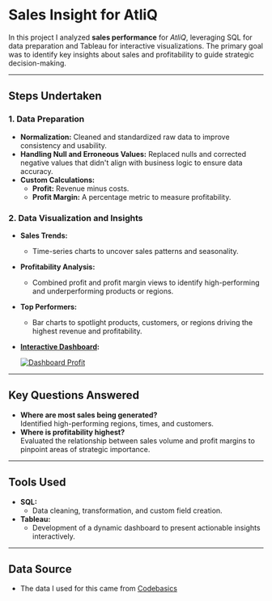 # **Sales Insight for AtliQ**

In this project I analyzed **sales performance** for *AtliQ*, leveraging SQL for data preparation and Tableau for interactive visualizations. The primary goal was to identify key insights about sales and profitability to guide strategic decision-making.

---
## **Steps Undertaken**

### 1. **Data Preparation**
- **Normalization:** Cleaned and standardized raw data to improve consistency and usability.  
- **Handling Null and Erroneous Values:** Replaced nulls and corrected negative values that didn't align with business logic to ensure data accuracy.  
- **Custom Calculations:**  
  - **Profit:** Revenue minus costs.  
  - **Profit Margin:** A percentage metric to measure profitability.  

### 2. **Data Visualization and Insights**
- **Sales Trends:**  
  - Time-series charts to uncover sales patterns and seasonality.
- **Profitability Analysis:**  
  - Combined profit and profit margin views to identify high-performing and underperforming products or regions.  
- **Top Performers:**  
  - Bar charts to spotlight products, customers, or regions driving the highest revenue and profitability.
- **[Interactive Dashboard](https://public.tableau.com/views/SalesInsightforAtliQ_17361502408870/DashboardProfit?:language=de-DE&:sid=&:redirect=auth&:display_count=n&:origin=viz_share_link):**
  
  <div class='tableauPlaceholder' id='viz1736189423984' style='position: relative'><noscript><a href='#'><img alt='Dashboard Profit ' src='https:&#47;&#47;public.tableau.com&#47;static&#47;images&#47;Sa&#47;SalesInsightforAtliQ_17361502408870&#47;DashboardProfit&#47;1_rss.png' style='border: none' /></a></noscript><object class='tableauViz'  style='display:none;'><param name='host_url' value='https%3A%2F%2Fpublic.tableau.com%2F' /> <param name='embed_code_version' value='3' /> <param name='site_root' value='' /><param name='name' value='SalesInsightforAtliQ_17361502408870&#47;DashboardProfit' /><param name='tabs' value='no' /><param name='toolbar' value='yes' /><param name='static_image' value='https:&#47;&#47;public.tableau.com&#47;static&#47;images&#47;Sa&#47;SalesInsightforAtliQ_17361502408870&#47;DashboardProfit&#47;1.png' /> <param name='animate_transition' value='yes' /><param name='display_static_image' value='yes' /><param name='display_spinner' value='yes' /><param name='display_overlay' value='yes' /><param name='display_count' value='yes' /><param name='language' value='de-DE' /></object></div>
  
---

## **Key Questions Answered**
- **Where are most sales being generated?**  
  Identified high-performing regions, times, and customers.  
- **Where is profitability highest?**  
  Evaluated the relationship between sales volume and profit margins to pinpoint areas of strategic importance.

---

## **Tools Used**
- **SQL:**  
  - Data cleaning, transformation, and custom field creation.  
- **Tableau:**  
  - Development of a dynamic dashboard to present actionable insights interactively.

---
## **Data Source**
  - The data I used for this came from [Codebasics](https://codebasics.io/resources/end-to-end-sales-insights-project-using-tableau)
